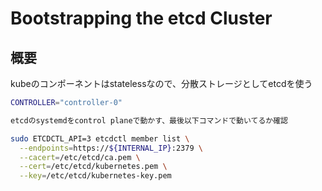 # Bootstrapping the etcd Cluster

## 概要　
kubeのコンポーネントはstatelessなので、分散ストレージとしてetcdを使う

```sh
CONTROLLER="controller-0"

etcdのsystemdをcontrol planeで動かす、最後以下コマンドで動いてるか確認

sudo ETCDCTL_API=3 etcdctl member list \
  --endpoints=https://${INTERNAL_IP}:2379 \
  --cacert=/etc/etcd/ca.pem \
  --cert=/etc/etcd/kubernetes.pem \
  --key=/etc/etcd/kubernetes-key.pem
```